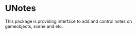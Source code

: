 # UNotes

This package is providing interface to add and control notes on gameobjects, scene and etc.